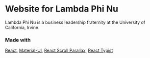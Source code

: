 # Website for Lambda Phi Nu
Lambda Phi Nu is a business leadership fraternity at the University of California, Irvine.

### Made with
[React](https://reactjs.org), [Material-UI](https://material-ui.com), [React Scroll Parallax](https://www.npmjs.com/package/react-scroll-parallax), [React Typist](https://www.npmjs.com/package/react-typist)